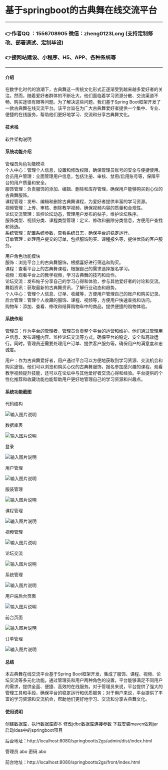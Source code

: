 # 基于springboot的古典舞在线交流平台

---
### 👉作者QQ ：1556708905 微信：zheng0123Long (支持定制修改、部署调试、定制毕设)

### 👉接网站建设、小程序、H5、APP、各种系统等

---

#### 介绍

在数字化时代的浪潮下，古典舞这一传统文化形式正逐渐受到越来越多爱好者的关注。然而，随着爱好者群体的不断壮大，他们面临着学习资源分散、交流渠道不畅、购买途径有限等问题。为了解决这些问题，我们基于Spring Boot框架开发了一款古典舞在线交流平台。该平台旨在为广大古典舞爱好者提供一个集中、专业、便捷的在线服务，帮助他们更好地学习、交流和分享古典舞文化。

#### 技术栈
软件架构说明


#### 系统功能介绍

管理员角色功能模块  
个人中心：管理个人信息，设置和修改权限，确保管理员账号的安全与便捷使用。  
会员用户管理：全面管理用户信息，包括注册、审核、禁用/启用账号等，保障平台的用户质量和安全。  
服饰管理：负责服饰的添加、编辑、删除和库存管理，确保用户能够购买到心仪的古典舞服饰。  
课程管理：发布、编辑和删除古典舞课程，为爱好者提供丰富的学习资源。  
视频管理：上传、审核、删除教学视频，确保视频内容的质量和合规性。  
论坛交流管理：监控论坛动态，管理用户发布的帖子，维护论坛秩序。  
服饰类型、视频分类、课程类型管理：定义、修改和删除分类信息，方便用户查找和筛选。  
系统管理：配置系统参数，查看系统日志，确保平台的稳定运行。  
订单管理：处理用户提交的订单，包括服饰购买、课程报名等，提供优质的客户服务。  

用户角色功能模块  
服饰：浏览平台上的古典舞服饰，根据喜好进行筛选和购买。  
课程：查看平台上的古典舞课程，根据自己的需求选择报名学习。  
视频：观看平台上的教学视频，学习古典舞的技巧和动作。  
论坛交流：发布帖子分享自己的学习心得和体验，参与其他爱好者的讨论和交流。  
舞蹈资讯：获取最新的古典舞资讯，了解行业动态和趋势。  
个人中心：管理个人信息、订单、收藏等，方便用户管理自己的账户和购买记录。  
后台管理：管理个人收藏的服饰、课程、视频等，方便用户快速查找和访问。  
购物车：添加、查看、修改和结算购物车中的商品，提供便捷的购物体验。

#### 系统作用

管理员：作为平台的管理者，管理员负责整个平台的运营和维护。他们通过管理用户信息、发布课程内容、监控论坛交流等方式，确保平台的稳定、安全和高效运行。同时，管理员还需要处理用户订单、提供客户服务等，确保用户的满意度和忠诚度。

用户：作为古典舞爱好者，用户通过平台可以方便地获取到学习资源、交流机会和购买途径。他们可以浏览和购买心仪的古典舞服饰，报名参加感兴趣的课程，观看教学视频提升技能，还可以在论坛中与其他爱好者交流心得和经验。平台提供的个性化推荐和收藏功能也能帮助用户更好地管理自己的学习资源和兴趣点。

#### 系统功能截图

代码结构

![输入图片说明](images/65ecf6447bb81a4544a51427eb2cbb7.png)

数据库表

![输入图片说明](images/9236c13c0434af9687214bc963a8cd8.png)

登录

![输入图片说明](images/031e5e1c9b00376a1243a4154679d8d.png)

用户管理

![输入图片说明](images/029328d9b6b54edd1f7220f44e3276c.png)

服装管理

![输入图片说明](images/fba2ff81321b1a529121417c9e05c7b.png)

课程管理

![输入图片说明](images/0cebf04be4df42116a3acd1b1dae9f2.png)

视频管理

![输入图片说明](images/3f8ef6c52a4a7c3a03f33670ef3e3d8.png)

论坛交流

![输入图片说明](images/ce4a545e319e6ebb37c8b21ba35f450.png)

系统管理

![输入图片说明](images/ffce524a594e970a41436924a1ac7b6.png)

用户端后台页面

![输入图片说明](images/e3938b77e99514af3b4e53f9151977a.png)

前台页面

![输入图片说明](images/bba81eae25d83156b1a8e5a6b0ad6fc.png)

订单管理

![输入图片说明](images/24d000d6060bd8336abfc4d1f831513.png)

#### 总结

本古典舞在线交流平台基于Spring Boot框架开发，集成了服饰、课程、视频、论坛交流等多元化功能。通过管理员和用户两种角色的设置，平台能够满足不同用户的需求，提供全面、便捷、高效的在线服务。对于管理员来说，平台提供了强大的管理工具和手段，确保平台的稳定运行和优质服务；对于用户来说，平台提供了丰富的学习资源和交流机会，帮助他们更好地学习、交流和分享古典舞文化。

#### 使用说明

创建数据库，执行数据库脚本 修改jdbc数据库连接参数 下载安装maven依赖jar 启动idea中的springboot项目

后台地址：http://localhost:8080/springbootts2gs/admin/dist/index.html

管理员  abo 密码 abo

前台地址：http://localhost:8080/springbootts2gs/front/index.html

